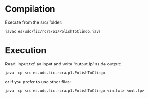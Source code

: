 # Compilation
Execute from the src/ folder:
```
javac es/udc/fic/rcra/p1/PolishToClingo.java
```

# Execution
Read 'input.txt' as input and write 'output.lp' as de output:
```
java -cp src es.udc.fic.rcra.p1.PolishToClingo
```

or if you prefer to use other files:
```
java -cp src es.udc.fic.rcra.p1.PolishToClingo <in.txt> <out.lp>
```
